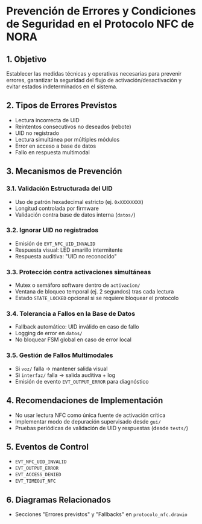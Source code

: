 # Prevención de Errores y Condiciones de Seguridad en el Protocolo NFC de NORA

## 1. Objetivo

Establecer las medidas técnicas y operativas necesarias para prevenir errores, garantizar la seguridad del flujo de activación/desactivación y evitar estados indeterminados en el sistema.

## 2. Tipos de Errores Previstos

* Lectura incorrecta de UID
* Reintentos consecutivos no deseados (rebote)
* UID no registrado
* Lectura simultánea por múltiples módulos
* Error en acceso a base de datos
* Fallo en respuesta multimodal

## 3. Mecanismos de Prevención

### 3.1. Validación Estructurada del UID

* Uso de patrón hexadecimal estricto (ej. `0xXXXXXXXX`)
* Longitud controlada por firmware
* Validación contra base de datos interna (`datos/`)

### 3.2. Ignorar UID no registrados

* Emisión de `EVT_NFC_UID_INVALID`
* Respuesta visual: LED amarillo intermitente
* Respuesta auditiva: "UID no reconocido"

### 3.3. Protección contra activaciones simultáneas

* Mutex o semáforo software dentro de `activacion/`
* Ventana de bloqueo temporal (ej. 2 segundos) tras cada lectura
* Estado `STATE_LOCKED` opcional si se requiere bloquear el protocolo

### 3.4. Tolerancia a Fallos en la Base de Datos

* Fallback automático: UID inválido en caso de fallo
* Logging de error en `datos/`
* No bloquear FSM global en caso de error local

### 3.5. Gestión de Fallos Multimodales

* Si `voz/` falla → mantener salida visual
* Si `interfaz/` falla → salida auditiva + log
* Emisión de evento `EVT_OUTPUT_ERROR` para diagnóstico

## 4. Recomendaciones de Implementación

* No usar lectura NFC como única fuente de activación crítica
* Implementar modo de depuración supervisado desde `gui/`
* Pruebas periódicas de validación de UID y respuestas (desde `tests/`)

## 5. Eventos de Control

* `EVT_NFC_UID_INVALID`
* `EVT_OUTPUT_ERROR`
* `EVT_ACCESS_DENIED`
* `EVT_TIMEOUT_NFC`

## 6. Diagramas Relacionados

* Secciones "Errores previstos" y "Fallbacks" en `protocolo_nfc.drawio`
